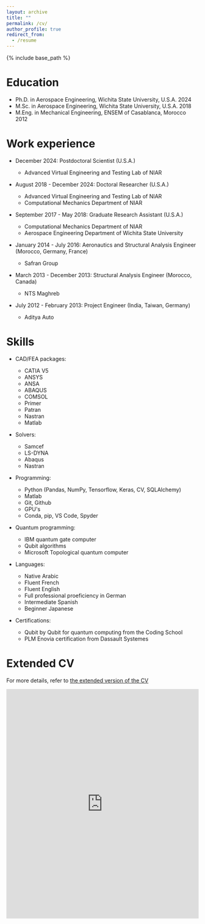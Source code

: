 ```yaml
---
layout: archive
title: ""
permalink: /cv/
author_profile: true
redirect_from:
  - /resume
---
```


{% include base_path %}

Education
======
* Ph.D. in Aerospace Engineering, Wichita State University, U.S.A. 2024
* M.Sc. in Aerospace Engineering, Wichita State University, U.S.A. 2018
* M.Eng. in Mechanical Engineering, ENSEM of Casablanca, Morocco 2012

Work experience
======
* December 2024: Postdoctoral Scientist (U.S.A.)
  * Advanced Virtual Engineering and Testing Lab of NIAR

* August 2018 - December 2024: Doctoral Researcher (U.S.A.)
  * Advanced Virtual Engineering and Testing Lab of NIAR
  * Computational Mechanics Department of NIAR

* September 2017 - May 2018: Graduate Research Assistant (U.S.A.)
  * Computational Mechanics Department of NIAR
  * Aerospace Engineering Department of Wichita State University

* January 2014 - July 2016: Aeronautics and Structural Analysis Engineer (Morocco, Germany, France)
  * Safran Group

* March 2013 - December 2013: Structural Analysis Engineer (Morocco, Canada)
  * NTS Maghreb

* July 2012 - February 2013: Project Engineer (India, Taiwan, Germany)
  * Aditya Auto

Skills
======
* CAD/FEA packages:
  * CATIA V5
  * ANSYS
  * ANSA
  * ABAQUS
  * COMSOL
  * Primer
  * Patran
  * Nastran
  * Matlab
    
* Solvers:
  * Samcef
  * LS-DYNA
  * Abaqus
  * Nastran
    
* Programming:
   * Python (Pandas, NumPy, Tensorflow, Keras, CV, SQLAlchemy)
   * Matlab
   * Git, Github
   * GPU's
   * Conda, pip, VS Code, Spyder
      
* Quantum programming:
    * IBM quantum gate computer
    * Qubit algorithms
    * Microsoft Topological quantum computer

* Languages:
  * Native Arabic
  * Fluent French
  * Fluent English
  * Full professional proeficiency in German
  * Intermediate Spanish
  * Beginner Japanese 
  
* Certifications:
  * Qubit by Qubit for quantum computing from the Coding School
  * PLM Enovia certification from Dassault Systemes

Extended CV
======
For more details, refer to [the extended version of the CV](/KO_CV_Extended.pdf)

<embed src="https://drko-curius.github.io/KO_CV_Extended.pdf" width="100%" height="600px" type="application/pdf">

